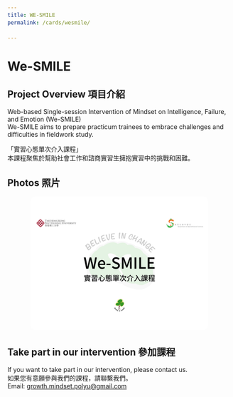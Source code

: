```yaml
---
title: WE-SMILE
permalink: /cards/wesmile/

---
```


# We-SMILE


## Project Overview 項目介紹

Web-based Single-session Intervention of Mindset on Intelligence, Failure, and Emotion (We-SMILE)<br/>
We-SMILE aims to prepare practicum trainees to embrace challenges and difficulties in fieldwork study.

「實習心態單次介入課程」<br>
本課程聚焦於幫助社會工作和諮商實習生擁抱實習中的挑戰和困難。


## Photos 照片
<center> 

<img src="/images/WESMILE.png" alt="WESMILE Image" width="400" height="300" style="border-radius: 10px;">


</center>

## Take part in our intervention 參加課程
If you want to take part in our intervention, please contact us.<br/>
如果您有意願參與我們的課程，請聯繫我們。<br/>
Email: growth.mindset.polyu@gmail.com
